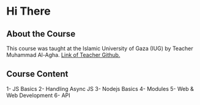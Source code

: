 # Hi There

## About the Course
This course was taught at the Islamic University of Gaza (IUG) by Teacher Muhammad Al-Agha.
[Link of Teacher Github.](https://github.com/MohammedElagha)

## Course Content
1- JS Basics
2- Handling Async JS
3- Nodejs Basics
4- Modules
5- Web & Web Development
6- API

